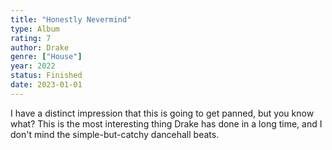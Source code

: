 ```yaml
---
title: "Honestly Nevermind"
type: Album
rating: 7
author: Drake
genre: ["House"]
year: 2022
status: Finished
date: 2023-01-01
---
```


I have a distinct impression that this is going to get panned, but you know what? This is the most interesting thing Drake has done in a long time, and I don't mind the simple-but-catchy dancehall beats.
